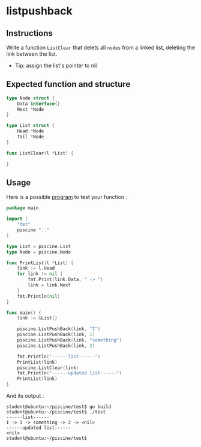 # listpushback

## Instructions

Write a function `ListClear` that delets all `nodes` from a linked list, deleting the link between the list.

- Tip: assign the list's pointer to nil

## Expected function and structure

```go
type Node struct {
	Data interface{}
	Next *Node
}

type List struct {
	Head *Node
	Tail *Node
}

func ListClear(l *List) {

}
```

## Usage

Here is a possible [program](TODO-LINK) to test your function :

```go
package main

import (
	"fmt"
	piscine ".."
)

type List = piscine.List
type Node = piscine.Node

func PrintList(l *List) {
	link := l.Head
	for link != nil {
		fmt.Print(link.Data, " -> ")
		link = link.Next
	}
	fmt.Println(nil)
}

func main() {
	link := &List{}

	piscine.ListPushBack(link, "I")
	piscine.ListPushBack(link, 1)
	piscine.ListPushBack(link, "something")
	piscine.ListPushBack(link, 2)

	fmt.Println("------list------")
	PrintList(link)
	piscine.ListClear(link)
	fmt.Println("------updated list------")
	PrintList(link)
}

```

And its output :

```console
student@ubuntu:~/piscine/test$ go build
student@ubuntu:~/piscine/test$ ./test
------list------
I -> 1 -> something -> 2 -> <nil>
------updated list------
<nil>
student@ubuntu:~/piscine/test$
```
